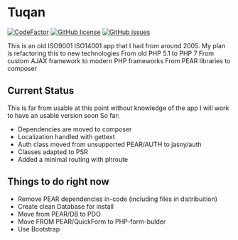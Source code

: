 # Tuqan

[![CodeFactor](https://www.codefactor.io/repository/github/laanito/tuqan/badge/master)](https://www.codefactor.io/repository/github/laanito/tuqan/overview/master) [![GitHub license](https://img.shields.io/github/license/laanito/tuqan.svg)](https://github.com/laanito/tuqan/blob/master/LICENSE.md) [![GitHub issues](https://img.shields.io/github/issues/laanito/tuqan.svg)](https://github.com/laanito/tuqan/issues)

This is an old ISO9001 ISO14001 app that I had from around 2005.
My plan is refactoring this to new technologies From old PHP 5.1 to PHP 7
From custom AJAX framework to modern PHP frameworks
From PEAR libraries to composer


## Current Status

This is far from usable at this point without knowledge of the app I will work to have an usable version soon
So far:
 * Dependencies are moved to composer
 * Localization handled with gettext
 * Auth class moved from unsupported PEAR/AUTH to jasny/auth
 * Classes adapted to PSR
 * Added a minimal routing with phroute
 
 
 ## Things to do right now
 
* Remove PEAR dependencies in-code (including files in distribuition)
* Create clean Database for install
* Move from PEAR/DB to PDO
* Move FROM PEAR/QuickForm to PHP-form-bulder
* Use Bootstrap
